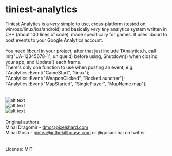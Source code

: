 # tiniest-analytics
Tiniest Analytics is a *very* simple to use, cross-platform (tested on win/osx/linux/ios/android) and basically *very tiny* analytics system written in C++ (about 100 lines of code), made specifically for games. It uses libcurl to post events to your Google Analytics account.
<br />
<br />
You need libcurl in your project, after that just include TAnalytics.h, call Init("UA-12345678-1", uniqueId) before using, Shutdown() when closing your app, and Update() each frame.
<br />
There's only one function to use when posting an event, e.g.<br />
TAnalytics::Event("GameStart", "linux");<br />
TAnalytics::Event("WeaponClicked", "RocketLauncher");<br />
TAnalytics::Event("MapStarted", "SinglePlayer", "MapName.map");<br />
<br />
<br />
![alt text](https://user-images.githubusercontent.com/292486/33986464-4f0b6000-e0c6-11e7-83fe-790486ef7685.jpg)
<br />
![alt text](https://user-images.githubusercontent.com/292486/33986467-4f4974b2-e0c6-11e7-9cc4-56922337432e.jpg)
<br />
![alt text](https://user-images.githubusercontent.com/292486/33986466-4f2c4f18-e0c6-11e7-9c87-25fdf8e13420.jpg)
<br />
<br />
Original authors:<br />
Mihai Dragomir - dmc@pixelshard.com<br />
Mihai Gosa - pintea@inthekillhouse.com or @gosamihai on twitter<br />
<br />
<br />
License: MIT
